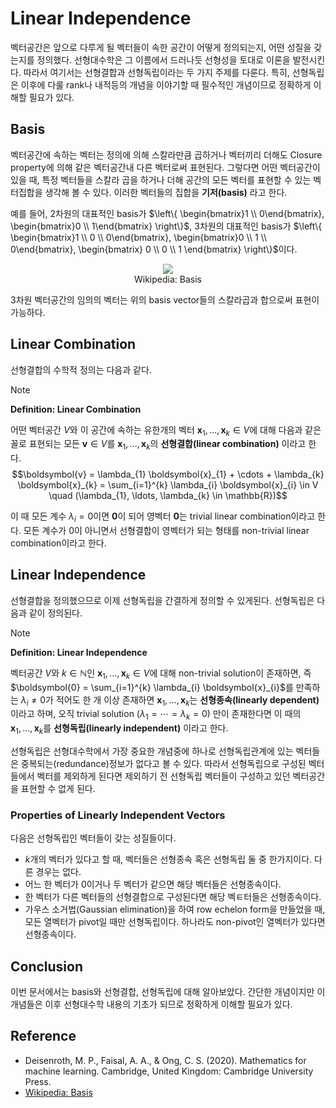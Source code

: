 # Linear Independence

벡터공간은 앞으로 다루게 될 벡터들이 속한 공간이 어떻게 정의되는지, 어떤 성질을 갖는지를 정의했다. 선형대수학은 그 이름에서 드러나듯 선형성을 토대로 이론을 발전시킨다. 따라서 여기서는 선형결합과 선형독립이라는 두 가지 주제를 다룬다. 특히, 선형독립은 이후에 다룰 rank나 내적등의 개념을 이야기할 때 필수적인 개념이므로 정확하게 이해할 필요가 있다.

## Basis

벡터공간에 속하는 벡터는 정의에 의해 스칼라만큼 곱하거나 벡터끼리 더해도 Closure property에 의해 같은 벡터공간내 다른 벡터로써 표현된다. 그렇다면 어떤 벡터공간이 있을 때, 특정 벡터들을 스칼라 곱을 하거나 더해 공간의 모든 벡터를 표현할 수 있는 벡터집합을 생각해 볼 수 있다. 이러한 벡터들의 집합을 **기저(basis)** 라고 한다.

예를 들어, 2차원의 대표적인 basis가 $\left\{ \begin{bmatrix}1 \\ 0\end{bmatrix}, \begin{bmatrix}0 \\ 1\end{bmatrix} \right\}$, 3차원의 대표적인 basis가 $\left\{ \begin{bmatrix}1 \\ 0 \\ 0\end{bmatrix}, \begin{bmatrix}0 \\ 1 \\ 0\end{bmatrix}, \begin{bmatrix} 0 \\ 0 \\ 1 \end{bmatrix} \right\}$이다. 

<figure align=center>
<img src="https://upload.wikimedia.org/wikipedia/commons/thumb/f/f4/3d_two_bases_same_vector.svg/130px-3d_two_bases_same_vector.svg.png"/>
<figcaption>Wikipedia: Basis</figcaption>
</figure>

3차원 벡터공간의 임의의 벡터는 위의 basis vector들의 스칼라곱과 합으로써 표현이 가능하다.

## Linear Combination

선형결합의 수학적 정의는 다음과 같다.

> [!NOTE]
> **Definition: Linear Combination**
>
> 어떤 벡터공간 $V$와 이 공간에 속하는 유한개의 벡터 $\boldsymbol{x}_{1}, \ldots, \boldsymbol{x}_{k} \in V$에 대해 다음과 같은 꼴로 표현되는 모든 $\boldsymbol{v} \in V$를 $\boldsymbol{x}_{1}, \ldots, \boldsymbol{x}_{k}$의 **선형결합(linear combination)** 이라고 한다.
> $$\boldsymbol{v} = \lambda_{1} \boldsymbol{x}_{1} + \cdots + \lambda_{k} \boldsymbol{x}_{k} = \sum_{i=1}^{k} \lambda_{i} \boldsymbol{x}_{i} \in V \quad (\lambda_{1}, \ldots, \lambda_{k} \in \mathbb{R})$$

이 때 모든 계수 $\lambda_{i} = 0$이면 $\boldsymbol{0}$이 되어 영벡터 $\boldsymbol{0}$는 trivial linear combination이라고 한다. 모든 계수가 0이 아니면서 선형결합이 영벡터가 되는 형태를 non-trivial linear combination이라고 한다.

## Linear Independence

선형결합을 정의했으므로 이제 선형독립을 간결하게 정의할 수 있게된다. 선형독립은 다음과 같이 정의된다.

> [!NOTE]
> **Definition: Linear Independence**
>
> 벡터공간 $V$와 $k \in \mathbb{N}$인 $\boldsymbol{x}_{1}, \ldots, \boldsymbol{x}_{k} \in V$에 대해 non-trivial solution이 존재하면, 즉 $\boldsymbol{0} = \sum_{i=1}^{k} \lambda_{i} \boldsymbol{x}_{i}$를 만족하는 $\lambda_{i} \neq 0$가 적어도 한 개 이상 존재하면 $\boldsymbol{x}_{1}, \ldots, \boldsymbol{x}_{k}$는 **선형종속(linearly dependent)** 이라고 하며, 오직 trivial solution $(\lambda_{1} = \cdots = \lambda_{k} = 0)$ 만이 존재한다면 이 때의 $\boldsymbol{x}_{1}, \ldots, \boldsymbol{x}_{k}$를 **선형독립(linearly independent)** 이라고 한다.

선형독립은 선형대수학에서 가장 중요한 개념중에 하나로 선형독립관계에 있는 벡터들은 중복되는(redundance)정보가 없다고 볼 수 있다. 따라서 선형독립으로 구성된 벡터들에서 벡터를 제외하게 된다면 제외하기 전 선형독립 벡터들이 구성하고 있던 벡터공간을 표현할 수 없게 된다.

### Properties of Linearly Independent Vectors

다음은 선형독립인 벡터들이 갖는 성질들이다.

* $k$개의 벡터가 있다고 할 때, 벡터들은 선형종속 혹은 선형독립 둘 중 한가지이다. 다른 경우는 없다.
* 어느 한 벡터가 0이거나 두 벡터가 같으면 해당 벡터들은 선형종속이다.
* 한 벡터가 다른 벡터들의 선형결합으로 구성된다면 해당 벡ㅌ터들은 선형종속이다.
* 가우스 소거법(Gaussian elimination)을 하여 row echelon form을 만들었을 때, 모든 열벡터가 pivot일 때만 선형독립이다. 하나라도 non-pivot인 열벡터가 있다면 선형종속이다.

## Conclusion

이번 문서에서는 basis와 선형결합, 선형독립에 대해 알아보았다. 간단한 개념이지만 이 개념들은 이후 선형대수학 내용의 기초가 되므로 정확하게 이해할 필요가 있다.

## Reference

* Deisenroth, M. P., Faisal, A. A., & Ong, C. S. (2020). Mathematics for machine learning. Cambridge, United Kingdom: Cambridge University Press.
* [Wikipedia: Basis](https://en.wikipedia.org/wiki/Basis_(linear_algebra))